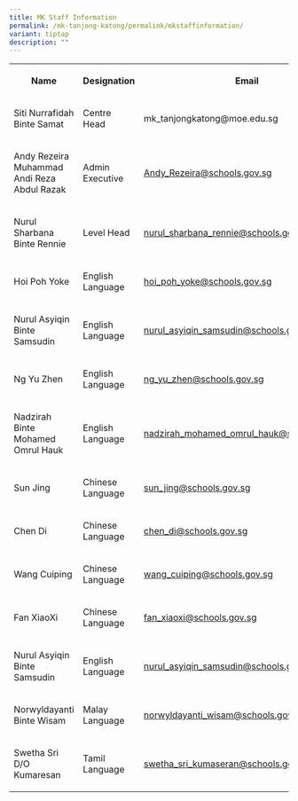 ```yaml
---
title: MK Staff Information
permalink: /mk-tanjong-katong/permalink/mkstaffinformation/
variant: tiptap
description: ""
---
```

<table><tbody><tr><th rowspan="1" colspan="1"><p>Name</p></th><th rowspan="1" colspan="1"><p>Designation</p></th><th rowspan="1" colspan="1"><p>Email</p></th></tr><tr><td rowspan="1" colspan="1"><p>Siti Nurrafidah Binte Samat</p></td><td rowspan="1" colspan="1"><p>Centre Head</p></td><td rowspan="1" colspan="1"><p><a rel="noopener noreferrer nofollow" target="_blank">mk_tanjongkatong@moe.edu.sg</a></p></td></tr><tr><td rowspan="1" colspan="1"><p>Andy Rezeira Muhammad Andi Reza Abdul Razak</p><p></p></td><td rowspan="1" colspan="1"><p></p><p>Admin Executive</p></td><td rowspan="1" colspan="1"><p></p><p><a href="mailto:Andy_Rezeira@schools.gov.sg" rel="noopener noreferrer nofollow" target="_blank">Andy_Rezeira@schools.gov.sg</a></p></td></tr><tr><td rowspan="1" colspan="1"><p>Nurul Sharbana Binte Rennie</p><p></p></td><td rowspan="1" colspan="1"><p>Level Head</p></td><td rowspan="1" colspan="1"><p><a href="mailto:nurul_sharbana_rennie@schools.gov.sg" rel="noopener noreferrer nofollow" target="_blank">nurul_sharbana_rennie@schools.gov.sg</a></p></td></tr><tr><td rowspan="1" colspan="1"><p>Hoi Poh Yoke</p></td><td rowspan="1" colspan="1"><p>English Language</p></td><td rowspan="1" colspan="1"><p><a href="mailto:hoi_poh_yoke@schools.gov.sg%20" rel="noopener noreferrer nofollow" target="_blank">hoi_poh_yoke@schools.gov.sg</a></p></td></tr><tr><td rowspan="1" colspan="1"><p>Nurul Asyiqin Binte Samsudin</p></td><td rowspan="1" colspan="1"><p>English Language</p></td><td rowspan="1" colspan="1"><p><a href="mailto:nurul_asyiqin_samsudin@schools.gov.sg%20" rel="noopener noreferrer nofollow" target="_blank">nurul_asyiqin_samsudin@schools.gov.sg</a></p></td></tr><tr><td rowspan="1" colspan="1"><p>Ng Yu Zhen</p></td><td rowspan="1" colspan="1"><p>English Language</p></td><td rowspan="1" colspan="1"><p><a href="mailto:ng_yu_zhen@schools.gov.sg" rel="noopener noreferrer nofollow" target="_blank">ng_yu_zhen@schools.gov.sg</a></p></td></tr><tr><td rowspan="1" colspan="1"><p>Nadzirah Binte Mohamed Omrul Hauk</p></td><td rowspan="1" colspan="1"><p>English Language</p></td><td rowspan="1" colspan="1"><p><a href="mailto:nadzirah_mohamed_omrul_hauk@schools.gov.sg" rel="noopener noreferrer nofollow" target="_blank">nadzirah_mohamed_omrul_hauk@schools.gov.sg</a></p></td></tr><tr><td rowspan="1" colspan="1"><p>Sun Jing</p></td><td rowspan="1" colspan="1"><p>Chinese Language</p></td><td rowspan="1" colspan="1"><p><a href="mailto:sun_jing@schools.gov.sg%20" rel="noopener noreferrer nofollow" target="_blank">sun_jing@schools.gov.sg</a></p></td></tr><tr><td rowspan="1" colspan="1"><p>Chen Di</p></td><td rowspan="1" colspan="1"><p>Chinese Language</p></td><td rowspan="1" colspan="1"><p><a href="mailto:chen_di@schools.gov.sg%20" rel="noopener noreferrer nofollow" target="_blank">chen_di@schools.gov.sg</a></p></td></tr><tr><td rowspan="1" colspan="1"><p>Wang Cuiping</p></td><td rowspan="1" colspan="1"><p>Chinese Language</p></td><td rowspan="1" colspan="1"><p><a href="mailto:wang_cuiping@schools.gov.sg%20" rel="noopener noreferrer nofollow" target="_blank">wang_cuiping@schools.gov.sg</a></p></td></tr><tr><td rowspan="1" colspan="1"><p>Fan XiaoXi</p></td><td rowspan="1" colspan="1"><p>Chinese Language</p></td><td rowspan="1" colspan="1"><p><a href="mailto:fan_xiaoxi@schools.gov.sg%20" rel="noopener noreferrer nofollow" target="_blank">fan_xiaoxi@schools.gov.sg</a></p></td></tr><tr><td rowspan="1" colspan="1"><p>Nurul Asyiqin Binte Samsudin</p></td><td rowspan="1" colspan="1"><p>English Language</p></td><td rowspan="1" colspan="1"><p><a href="mailto:nurul_asyiqin_samsudin@schools.gov.sg%20" rel="noopener noreferrer nofollow" target="_blank">nurul_asyiqin_samsudin@schools.gov.sg</a></p></td></tr><tr><td rowspan="1" colspan="1"><p>Norwyldayanti Binte Wisam</p></td><td rowspan="1" colspan="1"><p>Malay Language</p></td><td rowspan="1" colspan="1"><p><a href="mailto:norwyidayanti_wisam@schools.gov.sg%20" rel="noopener noreferrer nofollow" target="_blank">norwyldayanti_wisam@schools.gov.sg</a></p></td></tr><tr><td rowspan="1" colspan="1"><p>Swetha Sri D/O Kumaresan</p></td><td rowspan="1" colspan="1"><p>Tamil Language</p></td><td rowspan="1" colspan="1"><p><a href="mailto:swetha_sri_kumaseran@schools.gov.sg%20" rel="noopener noreferrer nofollow" target="_blank">swetha_sri_kumaseran@schools.gov.sg</a></p></td></tr></tbody></table><p></p>